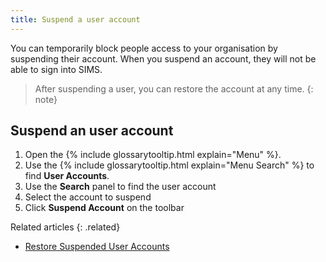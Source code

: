 ```yaml
---
title: Suspend a user account
---
```


You can temporarily block people access to your organisation by suspending their account. When you suspend an account, they will not be able to sign into SIMS.

> After suspending a user, you can restore the account at any time.
{: note}

## Suspend an user account

1. Open the {% include glossarytooltip.html explain="Menu" %}.
1. Use the {% include glossarytooltip.html explain="Menu Search" %} to find **User Accounts**.
1. Use the **Search** panel to find the user account
1. Select the account to suspend
1. Click **Suspend Account** on the toolbar

Related articles
{: .related}
* [Restore Suspended User Accounts](restore)